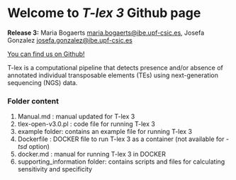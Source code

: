 # **Welcome to _T-lex 3_ Github page**

**Release 3:** Maria Bogaerts <maria.bogaerts@ibe.upf-csic.es>, Josefa Gonzalez <josefa.gonzalez@ibe.upf-csic.es>

[You can find us on Github!](https://github.com/GonzalezLab/T-lex)

T-lex is a computational pipeline that detects presence and/or absence of annotated individual transposable elements (TEs) using next-generation sequencing (NGS) data. 

### Folder content
1. Manual.md : manual updated for T-lex 3
2. tlex-open-v3.0.pl : code file for running T-lex 3
3. example folder: contains an example file for running T-lex 3
4. Dockerfile : DOCKER file to run T-lex 3 as a container (not available for -_tsd_ option)
5. docker.md : manual for running T-lex 3 in DOCKER
6. supporting_information folder: contains scripts and files for calculating sensitivity and specificity
